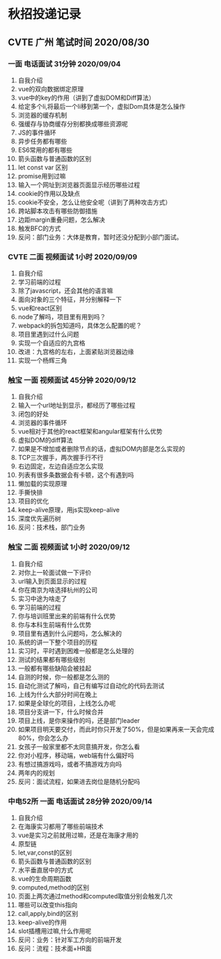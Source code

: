 # 秋招投递记录

## CVTE  广州  笔试时间 2020/08/30

### 一面 电话面试 31分钟 2020/09/04

1. 自我介绍
2. vue的双向数据绑定原理
3. vue中的key的作用（讲到了虚拟DOM和Diff算法）
4. 给定多个li,将最后一个li移到第一个，虚拟Dom具体是怎么操作
5. 浏览器的缓存机制
6. 强缓存与协商缓存分别都换成哪些资源呢
7. JS的事件循环
8. 异步任务都有哪些
9. ES6常用的都有哪些
10. 箭头函数与普通函数的区别
11. let const var 区别
12. promise用到过嘛
13. 输入一个网址到浏览器页面显示经历哪些过程
14. cookie的作用以及缺点
15. cookie不安全，怎么让他安全呢（讲到了两种攻击方式）
16. 跨站脚本攻击有哪些防御措施
17. 边距margin重叠问题，怎么解决
18. 触发BFC的方式
19. 反问：部门业务：大体是教育，暂时还没分配到小部门面试。

### CVTE 二面 视频面试 1小时 2020/09/09

1. 自我介绍
2. 学习前端的过程
3. 除了javascript，还会其他的语言嘛
4. 面向对象的三个特征，并分别解释一下
5. vue和react区别
6. node了解吗，项目里有用到吗？
7. webpack的拆包知道吗，具体怎么配置的呢？
8. 项目里遇到过什么问题
9. 实现一个自适应的九宫格
10. 改进：九宫格的左右，上面紧贴浏览器边缘
11. 实现一个杨辉三角

### 触宝 一面 视频面试 45分钟 2020/09/12

1. 自我介绍
2. 输入一个url地址到显示，都经历了哪些过程
3. 闭包的好处
4. 浏览器的事件循环
5. vue相对于其他的react框架和angular框架有什么优势
6. 虚拟DOM的diff算法
7. 如果是不增加或者删除节点的话，虚拟DOM内部是怎么实现的
8. TCP三次握手，两次握手行不行
9. 右边固定，左边自适应怎么实现
10. 列表有很多条数据会有卡顿，这个有遇到吗
11. 懒加载的实现原理
12. 手撕快排
13. 项目的优化
14. keep-alive原理，用js实现keep-alive
15. 深度优先遍历树
16. 反问：技术栈，部门业务

### 触宝 二面 视频面试 1小时 2020/09/12

1. 自我介绍
2. 对你上一轮面试做一下评价
3. url输入到页面显示的过程
4. 你在南京为啥选择杭州的公司
5. 实习中途为啥走了
6. 学习前端的过程
7. 你与培训班里出来的前端有什么优势
8. 你与本科生前端有什么优势
9. 项目里有遇到什么问题吗，怎么解决的
10. 系统的讲一下整个项目的历程
11. 实习时，平时遇到困难一般都是怎么处理的
12. 测试的结果都有哪些级别
13. 一般都有哪些缺陷会被挂起
14. 自测的时候，你一般都是怎么测的
15. 自动化测试了解吗，自己有编写过自动化的代码去测试
16. 上线为什么大部分时间在晚上
17. 如果是全球化的项目，上线怎么办呢
18. 项目分支讲一下，什么时候合并
19. 项目上线，是你来操作的吗，还是部门leader
20. 如果项目明天要交付，而此时你只开发了50%，但是如果再来一天会完成80%，你会怎么办
21. 女孩子一般家里都不太同意搞开发，你怎么看
22. 你对小程序，移动端，web端有什么偏好吗
23. 有想过搞游戏吗，或者不搞游戏方向吗
24. 两年内的规划
25. 反问：面试流程，如果进去岗位是随机分配吗

### 中电52所 一面 电话面试 28分钟 2020/09/14

1. 自我介绍
2. 在海康实习都用了哪些前端技术
3. vue是实习之前就用过嘛，还是在海康才用的
4. 原型链
5. let,var,const的区别
6. 箭头函数与普通函数的区别
7. 水平垂直居中的方式
8. vue的生命周期函数
9. computed,method的区别
10. 页面上两次通过method和computed取值分别会触发几次
11. 哪些可以改变this指向
12. call,apply,bind的区别
13. keep-alive的作用
14. slot插槽用过嘛,什么作用呢
15. 反问：业务：针对军工方向的前端开发
16. 反问：流程：技术面+HR面
